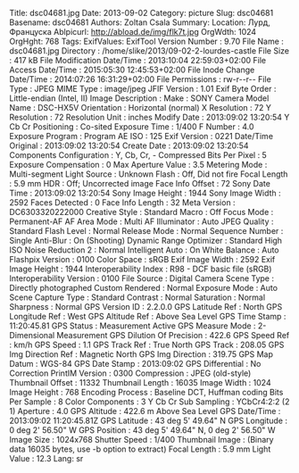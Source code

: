 Title: dsc04681.jpg
Date: 2013-09-02
Category: picture
Slug: dsc04681
Basename: dsc04681
Authors: Zoltan Csala
Summary:
Location: Лурд, Француска
Ablpicurl: http://abload.de/img/flk7t.jpg
OrgWdth: 1024
OrgHght: 768
Tags:
ExifValues: ExifTool Version Number : 9.70
            File Name : dsc04681.jpg
            Directory : /home/slike/2013/09-02-2-lourdes-castle
            File Size : 417 kB
            File Modification Date/Time : 2013:10:04 22:59:03+02:00
            File Access Date/Time : 2015:05:30 12:45:53+02:00
            File Inode Change Date/Time : 2014:07:26 16:31:29+02:00
            File Permissions : rw-r--r--
            File Type : JPEG
            MIME Type : image/jpeg
            JFIF Version : 1.01
            Exif Byte Order : Little-endian (Intel, II)
            Image Description :
            Make : SONY
            Camera Model Name : DSC-HX5V
            Orientation : Horizontal (normal)
            X Resolution : 72
            Y Resolution : 72
            Resolution Unit : inches
            Modify Date : 2013:09:02 13:20:54
            Y Cb Cr Positioning : Co-sited
            Exposure Time : 1/400
            F Number : 4.0
            Exposure Program : Program AE
            ISO : 125
            Exif Version : 0221
            Date/Time Original : 2013:09:02 13:20:54
            Create Date : 2013:09:02 13:20:54
            Components Configuration : Y, Cb, Cr, -
            Compressed Bits Per Pixel : 5
            Exposure Compensation : 0
            Max Aperture Value : 3.5
            Metering Mode : Multi-segment
            Light Source : Unknown
            Flash : Off, Did not fire
            Focal Length : 5.9 mm
            HDR : Off; Uncorrected image
            Face Info Offset : 72
            Sony Date Time : 2013:09:02 13:20:54
            Sony Image Height : 1944
            Sony Image Width : 2592
            Faces Detected : 0
            Face Info Length : 32
            Meta Version : DC6303320222000
            Creative Style : Standard
            Macro : Off
            Focus Mode : Permanent-AF
            AF Area Mode : Multi
            AF Illuminator : Auto
            JPEG Quality : Standard
            Flash Level : Normal
            Release Mode : Normal
            Sequence Number : Single
            Anti-Blur : On (Shooting)
            Dynamic Range Optimizer : Standard
            High ISO Noise Reduction 2 : Normal
            Intelligent Auto : On
            White Balance : Auto
            Flashpix Version : 0100
            Color Space : sRGB
            Exif Image Width : 2592
            Exif Image Height : 1944
            Interoperability Index : R98 - DCF basic file (sRGB)
            Interoperability Version : 0100
            File Source : Digital Camera
            Scene Type : Directly photographed
            Custom Rendered : Normal
            Exposure Mode : Auto
            Scene Capture Type : Standard
            Contrast : Normal
            Saturation : Normal
            Sharpness : Normal
            GPS Version ID : 2.2.0.0
            GPS Latitude Ref : North
            GPS Longitude Ref : West
            GPS Altitude Ref : Above Sea Level
            GPS Time Stamp : 11:20:45.81
            GPS Status : Measurement Active
            GPS Measure Mode : 2-Dimensional Measurement
            GPS Dilution Of Precision : 422.6
            GPS Speed Ref : km/h
            GPS Speed : 1.1
            GPS Track Ref : True North
            GPS Track : 208.05
            GPS Img Direction Ref : Magnetic North
            GPS Img Direction : 319.75
            GPS Map Datum : WGS-84
            GPS Date Stamp : 2013:09:02
            GPS Differential : No Correction
            PrintIM Version : 0300
            Compression : JPEG (old-style)
            Thumbnail Offset : 11332
            Thumbnail Length : 16035
            Image Width : 1024
            Image Height : 768
            Encoding Process : Baseline DCT, Huffman coding
            Bits Per Sample : 8
            Color Components : 3
            Y Cb Cr Sub Sampling : YCbCr4:2:2 (2 1)
            Aperture : 4.0
            GPS Altitude : 422.6 m Above Sea Level
            GPS Date/Time : 2013:09:02 11:20:45.81Z
            GPS Latitude : 43 deg 5' 49.64" N
            GPS Longitude : 0 deg 2' 56.50" W
            GPS Position : 43 deg 5' 49.64" N, 0 deg 2' 56.50" W
            Image Size : 1024x768
            Shutter Speed : 1/400
            Thumbnail Image : (Binary data 16035 bytes, use -b option to extract)
            Focal Length : 5.9 mm
            Light Value : 12.3
Lang: sr

